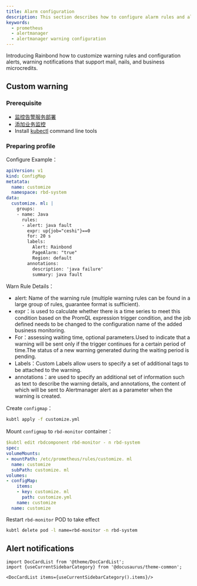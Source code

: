 ```yaml
---
title: Alarm configuration
description: This section describes how to configure alarm rules and alarm notification for Rainbond
keywords:
  - prometheus
  - alertmanager
  - alertmanager warning configuration
---
```


Introducing Rainbond how to customize warning rules and configuration alerts, warning notifications that support mail, nails, and business microcredits.

## Custom warning

### Prerequisite

- [监控告警服务部署](/docs/ops-guide/monitor/monitor-alert-employ)
- [添加业务监控](/blog/JmxExporter)
- Install [kubectl](/docs/ops-guide/tools/#kubectl-cli) command line tools

### Preparing profile

Configure Example：

```yaml title="vim customize.yml"
apiVersion: v1
kind: ConfigMap
metatata:
  name: customize
  namespace: rbd-system
data:
  customize. ml: |
    groups:
    - name: Java
      rules:
      - alert: java fault
        expr: up{job="ceshi"}==0
        for: 20 s
        labels:
          Alert: Rainbond
          PageAlarm: "true"
          Region: default
        annotations:
          description: 'java failure'
          summary: java fault
```

Warn Rule Details：

- alert: Name of the warning rule (multiple warning rules can be found in a large group of rules, guarantee format is sufficient).
- expr：is used to calculate whether there is a time series to meet this condition based on the PromQL expression trigger condition, and the job defined needs to be changed to the configuration name of the added business monitoring.
- For：assessing waiting time, optional parameters.Used to indicate that a warning will be sent only if the trigger continues for a certain period of time.The status of a new warning generated during the waiting period is pending.
- Labels：Custom Labels allow users to specify a set of additional tags to be attached to the warning.
- annotations：are used to specify an additional set of information such as text to describe the warning details, and annotations, the content of which will be sent to Alertmanager alert as a parameter when the warning is created.

Create `configmap`：

```bash
kubtl apply -f customize.yml
```

Mount `configmap` to `rbd-monitor` container：

```yaml
$kubtl edit rbdcomponent rbd-monitor - n rbd-system
spec:
volumeMounts:
- mountPath: /etc/prometheus/rules/customize. ml
  name: customize
  subPath: customize. ml
volumes:
- configMap:
    items:
    - key: customize. ml
      path: customize.yml
    name: customize
  name: customize
```

Restart `rbd-monitor` POD to take effect

```bash
kubtl delete pod -l name=rbd-monitor -n rbd-system
```

## Alert notifications

```mdx-code-block
import DocCardList from '@theme/DocCardList';
import {useCurrentSidebarCategory} from '@docusaurus/theme-common';

<DocCardList items={useCurrentSidebarCategory().items}/>
```
